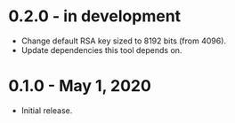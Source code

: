 # 0.2.0 - in development

- Change default RSA key sized to 8192 bits (from 4096).
- Update dependencies this tool depends on.

# 0.1.0 - May 1, 2020

- Initial release.

